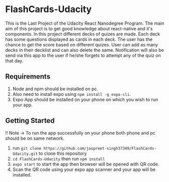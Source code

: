 # FlashCards-Udacity

This is the Last Project of the Udacity React Nanodegree Program. The main aim of this project is to get good knowledge about react-native and it's components. In this project different decks of quizes are made. Each deck has some questions displayed as cards in each deck. The user has the chance to get the score based on different quizes. User can add as many decks in their decklist and can also delete the same. Notification will also be send via this app to the user if he/she forgets to attempt any of the quiz on that day.

## Requirements
1. Node and npm should be installed on pc.
2. Also need to install expo using `npm install -g expo-cli`.
3. Expo App should be installed on your phone on which you wish to run your app.

## Getting Started
!! Note -> To run the app successfully on your phone both phone and pc should be on same network.

1. run `git clone https://github.com/jaspreet-singh37349/FlashCards-Udacity.git` to clone this repository
2. `cd FlashCards-Udacity` then run `npm install`
3. `expo start` to start the app then browser will be opened with QR code.
4. Scan the QR code using your expo app scanner and your app will be installed.
